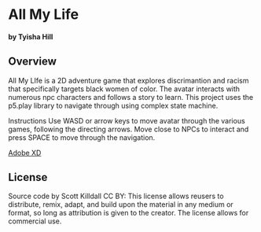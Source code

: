 # All My Life 
#### by Tyisha Hill 



## Overview

All My LIfe is a 2D adventure game that explores discrimantion and racism that specifically targets black women of color. The avatar interacts with numerous npc characters and follows a story to learn. This project uses the p5.play library to navigate through using complex state machine.

Instructions
Use WASD or arrow keys to move avatar through the various games, following the directing arrows.
Move close to NPCs to interact and press SPACE to move through the navigation.

[Adobe XD](https://xd.adobe.com/view/f06e543e-c086-49f3-8154-cfd91e60e019-a53d/)


## License
Source code by Scott Killdall
CC BY: This license allows reusers to distribute, remix, adapt, and build upon the material in any medium or format, so long as attribution is given to the creator. The license allows for commercial use.
